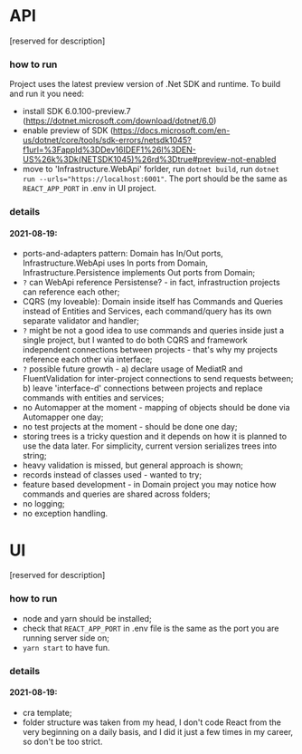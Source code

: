 # API
[reserved for description]

### how to run
Project uses the latest preview version of .Net SDK and runtime. To build and run it you need:
- install SDK 6.0.100-preview.7 (https://dotnet.microsoft.com/download/dotnet/6.0)
- enable preview of SDK (https://docs.microsoft.com/en-us/dotnet/core/tools/sdk-errors/netsdk1045?f1url=%3FappId%3DDev16IDEF1%26l%3DEN-US%26k%3Dk(NETSDK1045)%26rd%3Dtrue#preview-not-enabled
- move to 'Infrastructure.WebApi' forlder, run `dotnet build`, run `dotnet run --urls="https://localhost:6001"`. The port should be the same as `REACT_APP_PORT` in .env in UI project.

### details
#### 2021-08-19:
- ports-and-adapters pattern: Domain has In/Out ports, Infrastructure.WebApi uses In ports from Domain, Infrastructure.Persistence implements Out ports from Domain;
- `?` can WebApi reference Persistense? - in fact, infrastruction projects can reference each other;
- CQRS (my loveable): Domain inside itself has Commands and Queries instead of Entities and Services, each command/query has its own separate validator and handler;
- `?` might be not a good idea to use commands and queries inside just a single project, but I wanted to do both CQRS and framework independent connections between projects - that's why my projects reference each other via interface;
- `?` possible future growth - a) declare usage of MediatR and FluentValidation for inter-project connections to send requests between; b) leave 'interface-d' connections between projects and replace commands with entities and services; 
- no Automapper at the moment - mapping of objects should be done via Automapper one day;
- no test projects at the moment - should be done one day;
- storing trees is a tricky question and it depends on how it is planned to use the data later. For simplicity, current version serializes trees into string;
- heavy validation is missed, but general approach is shown;
- records instead of classes used - wanted to try;
- feature based development - in Domain project you may notice how commands and queries are shared across folders;
- no logging;
- no exception handling.

# UI
[reserved for description]

### how to run
- node and yarn should be installed;
- check that `REACT_APP_PORT` in .env file is the same as the port you are running server side on;
- `yarn start` to have fun.

### details
#### 2021-08-19:
- cra template;
- folder structure was taken from my head, I don't code React from the very beginning on a daily basis, and I did it just a few times in my career, so don't be too strict.
